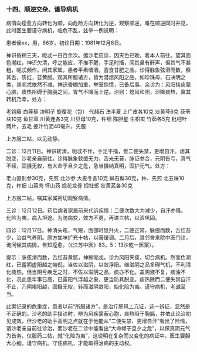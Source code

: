 ### 十四、顺逆交杂、谨导病机

病情向痊愈方向转化为顺，向危险方向转化为逆，观察顺逆，难在顺逆同时并见，此时医生要谨守病机，临危不乱，兹举一例说明：

患者侯xx，男，66岁。初诊日期：1981年12月8日。

神识昏糊三天，呃忒一日百余次。邀沙老应诊，因天色已晚，着本人前往。望其面色潮红，神识欠清，呼之能应，不推不醒，手足时搐，闻其鼻有鼾声，但其气不甚粗，呃忒频作。问其家属，患者平素嗜酒，喜食甘肥之品。诊得脉象弦滑而数，察其舌，质红，苔黄腻。观其所服诸方，皆为潜熄风阳之品，如珍珠母、石决明之类，其呃忒依然不减，神识昏糊加重，举室惊慌，已备后事。余诊为：风阳挟痰蒙心脑，痰热阻碍于胸膈之间，胃气不降而上逆。治则：熄风和阳，泄降痰热，冀其转机乃幸。处方：

老钩藤 白蒺藜 决明子 旋覆花（包） 代赭石 法半夏 上广皮各10克 淡黄芩6克 茯苓块10克 鱼甘草 川黄连各3克 川贝母10克，杵细 陈胆星 生枳实 竹茹各5克 枇杷叶两片，去毛 姜汁竹沥40毫升，先服

上方服二帖，以见动静。

二诊：12月11日。神识转清，呃忒不作，手足不搐，惟二便失禁，更增自汗。虑其脱变，沙老亲自前往。诊得脉象软缓无力，舌光无苔，脉证参合，元阴告亏，真气不续，固摄无权，有大命于旦夕之危，急当摄纳真明，固护元气。处方：

老山直别参30克，先煎 北沙参 大麦冬各10克 鲜石斛30克，杵、先煎 北五味10克，杵细 山萸肉 怀山药 煅花龙骨 煅牡蛎 壮黄芪各30克

上方服二帖，嘱其家属密切观察病情。

三诊：12月12日。药后病者家属前来代诉疾情：二便次数大为减少，自汗亦降。化险为夷，病入坦途。为防病变，效方不更，再进三帖，以资巩固。

四诊：12月17日。神清头眩，气短，面部时觉升火，二便正常，脉细而数，舌红苔少，治益气养阴。原方加味扩充十帖，以膏缓调。二月后，其邻舍来院中医门诊，询问候其病情，告知痊愈。（《江苏中医》83，5：13沙乾一医案）。

提示：脉弦滑而数，舌红苔黄腻，神糊呃忒，诊为风阳夹痰，切合病机。然而色潮红，已露阴虚阳越之端倪，当佐以滋阴，以敛浮阳。维滋阴之品多碍气机，不利清化痰热，但当阴亏疾乏之时，不佐以滋阴之品，痰亦不化。盖阴液不复，痰浊不化，况此患年事已高，已露阳气浮越之象，更当防其脱变。痰热除而二便失禁自汗不止，乃阴竭阳越，固摄无权，转而滋阴敛阳，始化险为夷。谨守病机，老诚至当。

此案记录的危重症，患者以前“所服诸方”，是治疗肝风上亢证，这一辨证，显然是不正确的。沙老的助手接诊时，辨为风疾蒙蔽心胞，痰热阻于胸膈，并依此论治初见成效，但沙老的助手高明之点就在于他能从“二便失禁、更增自汗”看出了险情，请沙老亲自前往诊治，而沙老在二诊中能看出“大命倾于旦夕之危”，以保真阴元气为首务，仅服药二帖，就“化险为夷”，这说明在复杂而又变化的病证中，医生要胆大心细，谨守病机。守住病机，才能取得治病的主动权。
